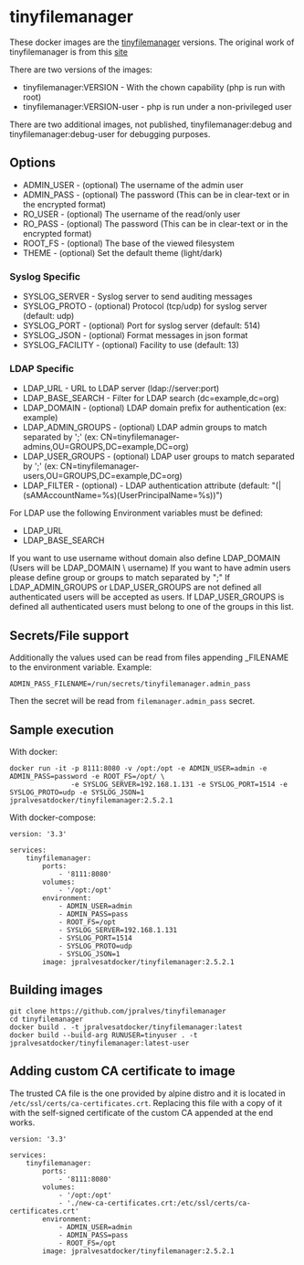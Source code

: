 # tinyfilemanager

These docker images are the [tinyfilemanager](https://github.com/jpralves/tinyfilemanager) versions.
The original work of tinyfilemanager is from this [site](https://tinyfilemanager.github.io/)

There are two versions of the images:
- tinyfilemanager:VERSION - With the chown capability (php is run with root)
- tinyfilemanager:VERSION-user - php is run under a non-privileged user

There are two additional images, not published, tinyfilemanager:debug and tinyfilemanager:debug-user for debugging purposes.

## Options
- ADMIN_USER - (optional) The username of the admin user
- ADMIN_PASS - (optional) The password (This can be in clear-text or in the encrypted format)
- RO_USER - (optional) The username of the read/only user
- RO_PASS - (optional) The password (This can be in clear-text or in the encrypted format)
- ROOT_FS - (optional) The base of the viewed filesystem
- THEME - (optional) Set the default theme (light/dark)

### Syslog Specific
- SYSLOG_SERVER - Syslog server to send auditing messages
- SYSLOG_PROTO - (optional) Protocol (tcp/udp) for syslog server (default: udp)
- SYSLOG_PORT - (optional) Port for syslog server (default: 514)
- SYSLOG_JSON - (optional) Format messages in json format
- SYSLOG_FACILITY - (optional) Facility to use (default: 13)

### LDAP Specific
- LDAP_URL - URL to LDAP server (ldap://server:port)
- LDAP_BASE_SEARCH - Filter for LDAP search (dc=example,dc=org)
- LDAP_DOMAIN - (optional) LDAP domain prefix for authentication (ex: example)
- LDAP_ADMIN_GROUPS - (optional) LDAP admin groups to match separated by ';' (ex: CN=tinyfilemanager-admins,OU=GROUPS,DC=example,DC=org)
- LDAP_USER_GROUPS - (optional) LDAP user groups to match separated by ';' (ex: CN=tinyfilemanager-users,OU=GROUPS,DC=example,DC=org)
- LDAP_FILTER - (optional) - LDAP authentication attribute (default: "(|(sAMAccountName=%s)(UserPrincipalName=%s))")

For LDAP use the following Environment variables must be defined:
- LDAP_URL
- LDAP_BASE_SEARCH

If you want to use username without domain also define LDAP_DOMAIN (Users will be LDAP_DOMAIN \ username)
If you want to have admin users please define group or groups to match separated by ";"
If LDAP_ADMIN_GROUPS or LDAP_USER_GROUPS are not defined all authenticated users will be accepted as users.
If LDAP_USER_GROUPS is defined all authenticated users must belong to one of the groups in this list.

## Secrets/File support

Additionally the values used can be read from files appending _FILENAME to the environment variable.
Example:
```
ADMIN_PASS_FILENAME=/run/secrets/tinyfilemanager.admin_pass
```
Then the secret will be read from `filemanager.admin_pass` secret.

## Sample execution

With docker:
```
docker run -it -p 8111:8080 -v /opt:/opt -e ADMIN_USER=admin -e ADMIN_PASS=password -e ROOT_FS=/opt/ \
               -e SYSLOG_SERVER=192.168.1.131 -e SYSLOG_PORT=1514 -e SYSLOG_PROTO=udp -e SYSLOG_JSON=1 jpralvesatdocker/tinyfilemanager:2.5.2.1
```

With docker-compose:
```
version: '3.3'

services:
    tinyfilemanager:
        ports:
            - '8111:8080'
        volumes:
            - '/opt:/opt'
        environment:
            - ADMIN_USER=admin
            - ADMIN_PASS=pass
            - ROOT_FS=/opt
            - SYSLOG_SERVER=192.168.1.131
            - SYSLOG_PORT=1514
            - SYSLOG_PROTO=udp
            - SYSLOG_JSON=1
        image: jpralvesatdocker/tinyfilemanager:2.5.2.1
```

## Building images
```
git clone https://github.com/jpralves/tinyfilemanager
cd tinyfilemanager
docker build . -t jpralvesatdocker/tinyfilemanager:latest
docker build --build-arg RUNUSER=tinyuser . -t jpralvesatdocker/tinyfilemanager:latest-user
```

## Adding custom CA certificate to image

The trusted CA file is the one provided by alpine distro and it is located in `/etc/ssl/certs/ca-certificates.crt`.
Replacing this file with a copy of it with the self-signed certificate of the custom CA appended at the end works.

```
version: '3.3'

services:
    tinyfilemanager:
        ports:
            - '8111:8080'
        volumes:
            - '/opt:/opt'
            - './new-ca-certificates.crt:/etc/ssl/certs/ca-certificates.crt'
        environment:
            - ADMIN_USER=admin
            - ADMIN_PASS=pass
            - ROOT_FS=/opt
        image: jpralvesatdocker/tinyfilemanager:2.5.2.1
```
